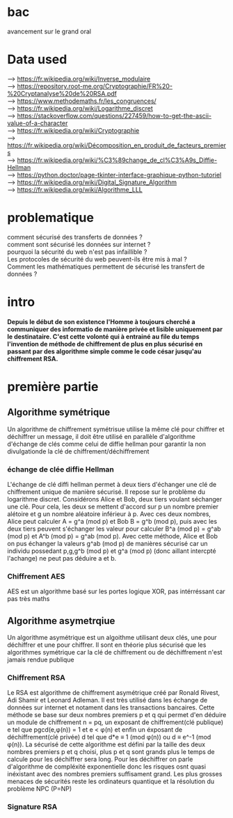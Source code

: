 # bac
avancement sur le grand oral

# Data used
--> https://fr.wikipedia.org/wiki/Inverse_modulaire <br>
--> https://repository.root-me.org/Cryptographie/FR%20-%20Cryptanalyse%20de%20RSA.pdf <br>
--> https://www.methodemaths.fr/les_congruences/ <br>
--> https://fr.wikipedia.org/wiki/Logarithme_discret <br>
--> https://stackoverflow.com/questions/227459/how-to-get-the-ascii-value-of-a-character <br>
--> https://fr.wikipedia.org/wiki/Cryptographie <br>
--> https://fr.wikipedia.org/wiki/Décomposition_en_produit_de_facteurs_premiers <br>
--> https://fr.wikipedia.org/wiki/%C3%89change_de_cl%C3%A9s_Diffie-Hellman <br>
--> https://python.doctor/page-tkinter-interface-graphique-python-tutoriel <br>
--> https://fr.wikipedia.org/wiki/Digital_Signature_Algorithm <br>
--> https://fr.wikipedia.org/wiki/Algorithme_LLL <br>

# problematique

comment sécurisé des transferts de données ?<br>
comment sont sécurisé les données sur internet ?<br>
pourquoi la sécurité du web n'est pas infaillible ?<br>
Les protocoles de sécurité du web peuvent-ils être mis à mal ?<br>
Comment les mathématiques permettent de sécurisé les transfert de données ?<br>


# intro

<h4>Depuis le début de son existence l'Homme à toujours cherché a communiquer des informatio de manière privée et lisible uniquement par le destinataire. C'est cette volonté qui à entrainé au file du temps l'invention de méthode de chiffrement de plus en plus sécurisé en passant par des algorithme simple comme le code césar jusqu'au chiffrement RSA.</h4>

# première partie

<h2>Algorithme symétrique</h2>
<p>Un algorithme de chiffrement symétrisue utilise la même clé pour chiffrer et déchiffrer un message, il doit être utilisé en parallèle d'algorithme d'échange de clés comme celui de diffie hellman pour garantir la non divulgationde la clé de chiffrement/déchiffrement</p>
<h3>échange de clée diffie Hellman</h3>
<p>L'échange de clé diffi hellman permet à deux tiers d'échanger une clé de chiffrement unique de manière sécurisé. Il repose sur le problème du logarithme discret. Considérons Alice et Bob, deux tiers voulant séchanger une clé. Pour cela, les deux se mettent d'accord sur p un nombre premier alétoire et g un nombre aléatoire inférieur à p. Avec ces deux nombres, Alice peut calculer A = g^a (mod p) et Bob B = g^b (mod p), puis avec les deux tiers peuvent s'échanger les valeur pour calculer B^a (mod p) = g^ab (mod p) et A^b (mod p) = g^ab (mod p). Avec cette méthode, Alice et Bob on pus échanger la valeurs g^ab (mod p) de manières sécurisé car un individu possedant p,g,g^b (mod p) et g^a (mod p) (donc aillant intercpté l'achange) ne peut pas déduire a et b.</p>
<h3>Chiffrement AES</h3>
<p>AES est un algorithme basé sur les portes logique XOR, pas intérréssant car pas très maths</p>
<h2>Algorithme asymetrqiue</h2>
<p>Un algorithme asymétrique est un algoithme utilisant deux clés, une pour déchiffrer et une pour chiffrer. Il sont en théorie plus sécurisé que les algorithmes symétrique car la clé de chiffrement ou de déchiffrement n'est jamais rendue publique</p>
<h3>Chiffrement RSA</h3>
<p>Le RSA est algorithme de chiffrement asymétrique créé par Ronald Rivest, Adi Shamir et Leonard Adleman. Il est très utilisé dans les échange de données sur internet et notament dans les transactions bancaires. Cette méthode se base sur deux nombres premiers p et q qui permet d'en déduire un module de chiffrement n = pq, un exposant de chiffrement(clé publique) e tel que pgcd(e,φ(n)) = 1 et e < φ(n) et enfin un éxposant de déchiffrement(clé privée) d tel que d*e ≡ 1 (mod φ(n)) ou d ≡ e^-1 (mod φ(n)). La sécurisé de cette algorithme est défini par la taille des deux nombres premiers p et q choisi, plus p et q sont grands plus le temps de calcule pour les déchiffrer sera long. Pour les déchiffrer on parle d'algorithme de compléxité exponentielle donc les risques osnt quasi inéxistant avec des nombres premiers suffisament grand. Les plus grosses menaces de sécurités reste les ordinateurs quantique et la résolution du problème NPC (P=NP) </p>
<h3>Signature RSA</h3>

